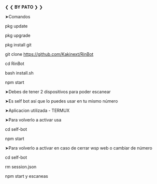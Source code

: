 ❮ ❮ 𝐁𝐘 𝐏𝐀𝐓𝐎 ❯ ❯

➤Comandos

pkg update

pkg upgrade

pkg install git

git clone https://github.com/Kakinext/RinBot

cd RinBot

bash install.sh

npm start

➤Debes de tener 2 dispositivos para poder escanear 

➤Es self bot así que lo puedes usar en tu mismo número

➤Aplicacion utilizada - TERMUX

➤Para volverlo a activar usa 

cd self-bot

npm start

➤Para volverlo a activar en caso de cerrar wsp web o cambiar de número

cd self-bot

rm session.json

npm start y escaneas 
